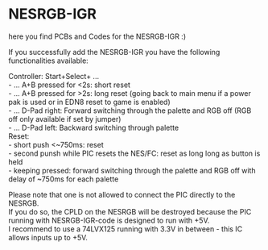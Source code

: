 # NESRGB-IGR
here you find PCBs and Codes for the NESRGB-IGR :)

If you successfully add the NESRGB-IGR you have the following functionalities available:  

Controller: Start+Select+ ...  
    - ... A+B pressed for <2s: short reset  
    - ... A+B pressed for >2s: long reset (going back to main menu if a power pak is used or in EDN8 reset to game is enabled)  
    - ... D-Pad right: Forward switching through the palette and RGB off (RGB off only available if set by jumper)  
    - ... D-Pad left: Backward switching through palette  
Reset:  
    - short push <~750ms: reset  
    - second punsh while PIC resets the NES/FC: reset as long long as button is held  
    - keeping pressed: forward switching through the palette and RGB off with delay of ~750ms for each palette   
	 
	  
Please note that one is not allowed to connect the PIC directly to the NESRGB.  
If you do so, the CPLD on the NESRGB will be destroyed because the PIC running with NESRGB-IGR-code is designed to run with +5V.  
I recommend to use a 74LVX125 running with 3.3V in between - this IC allows inputs up to +5V.  